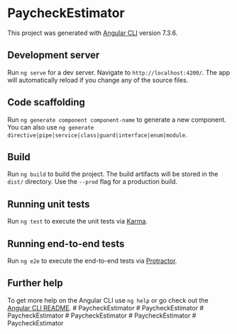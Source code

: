 # PaycheckEstimator

This project was generated with [Angular CLI](https://github.com/angular/angular-cli) version 7.3.6.

## Development server

Run `ng serve` for a dev server. Navigate to `http://localhost:4200/`. The app will automatically reload if you change any of the source files.

## Code scaffolding

Run `ng generate component component-name` to generate a new component. You can also use `ng generate directive|pipe|service|class|guard|interface|enum|module`.

## Build

Run `ng build` to build the project. The build artifacts will be stored in the `dist/` directory. Use the `--prod` flag for a production build.

## Running unit tests

Run `ng test` to execute the unit tests via [Karma](https://karma-runner.github.io).

## Running end-to-end tests

Run `ng e2e` to execute the end-to-end tests via [Protractor](http://www.protractortest.org/).

## Further help

To get more help on the Angular CLI use `ng help` or go check out the [Angular CLI README](https://github.com/angular/angular-cli/blob/master/README.md).
#   P a y c h e c k E s t i m a t o r  
 #   P a y c h e c k E s t i m a t o r  
 #   P a y c h e c k E s t i m a t o r  
 #   P a y c h e c k E s t i m a t o r  
 #   P a y c h e c k E s t i m a t o r  
 #   P a y c h e c k E s t i m a t o r  
 